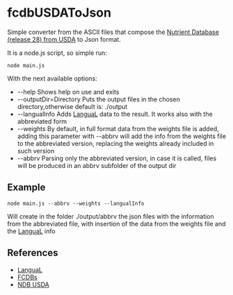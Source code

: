 # fcdbUSDAToJson

Simple converter from the ASCII files that compose the [Nutrient Database (release 28) from USDA](http://www.ars.usda.gov/Services/docs.htm?docid=8964) to Json format.

It is a node.js script, so simple run:

`node main.js`

With the next available options:

- --help Shows help on use and exits
- --outputDir=Directory Puts the output files in the chosen directory,otherwise default is: ./output
- --langualInfo Adds [LanguaL](http://www.langual.org/) data to the result. It works also with the abbreviated form
- --weights By default, in full format data from the weights file is added, adding this parameter with --abbrv will add the info from the weights file to the abbreviated version, replacing the weights already included in such version
- --abbrv Parsing only the abbreviated version, in case it is called, files will be produced in an abbrv subfolder of the output dir

## Example

`node main.js --abbrv --weights --langualInfo`

Will create in the folder ./output/abbrv the json files with the information from the abbreviated file, with insertion of the data from the weights file and the [LanguaL](http://www.langual.org/) info

## References

- [LanguaL](http://www.langual.org/)
- [FCDBs](http://www.eurofir.org/?page_id=15)
- [NDB USDA](http://ndb.nal.usda.gov/)

